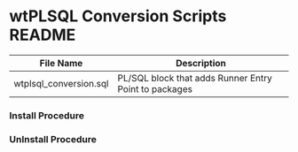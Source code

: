 # wtPLSQL Conversion Scripts README

File Name              | Description
-----------------------|------------
wtplsql_conversion.sql | PL/SQL block that adds Runner Entry Point to packages



### Install Procedure



### UnInstall Procedure

